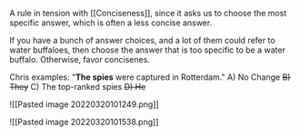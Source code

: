 A rule in tension with [[Conciseness]], since it asks us to choose the most specific answer, which is often a less concise answer. 

If you have a bunch of answer choices, and a lot of them could refer to water buffaloes, then choose the answer that is too specific to be a water buffalo. Otherwise, favor concisenes.

Chris examples:
	"__The spies__ were captured in Rotterdam."
	A) No Change
	~~B) They~~
	C) The top-ranked spies
	~~D) He~~

![[Pasted image 20220320101249.png]]

![[Pasted image 20220320101538.png]]

